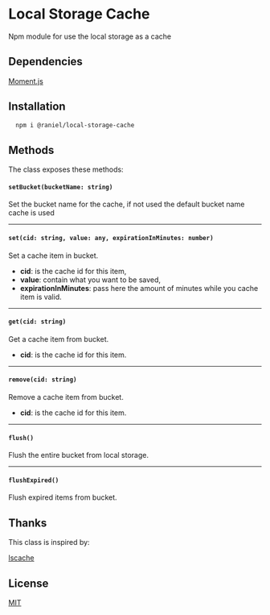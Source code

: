 
# Local Storage Cache

Npm module for use the local storage as a cache


## Dependencies
[Moment.js](https://momentjs.com/)


## Installation

```bash
  npm i @raniel/local-storage-cache
```
    
    
## Methods
The class exposes these methods:

#### `setBucket(bucketName: string)`
Set the bucket name for the cache, if not used the default bucket name cache is used

---

#### `set(cid: string, value: any, expirationInMinutes: number)`
Set a cache item in bucket.
- **cid**: is the cache id for this item,
- **value**: contain what you want to be saved,
- **expirationInMinutes**: pass here the amount of minutes while you cache item is valid.

---

#### `get(cid: string)`
Get a cache item from bucket.
- **cid**: is the cache id for this item.

---

#### `remove(cid: string)`
Remove a cache item from bucket.
- **cid**: is the cache id for this item.

---

#### `flush()`
Flush the entire bucket from local storage.

---

#### `flushExpired()`
Flush expired items from bucket.


## Thanks

This class is inspired by:

[lscache](https://www.npmjs.com/package/lscache)


## License

[MIT](https://choosealicense.com/licenses/mit/)
